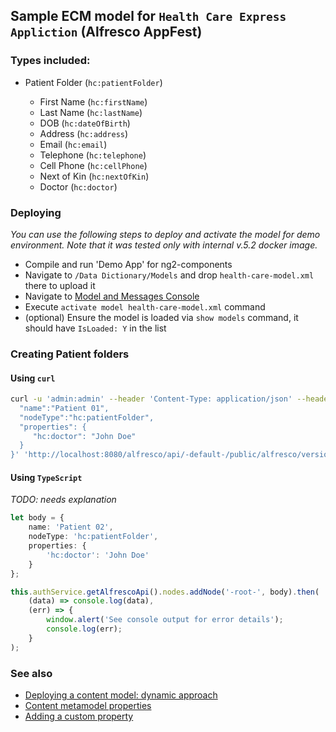 
## Sample ECM model for `Health Care Express Appliction` (Alfresco AppFest)


### Types included:

- Patient Folder (`hc:patientFolder`)

    * First Name (`hc:firstName`)
    * Last Name (`hc:lastName`)
    * DOB (`hc:dateOfBirth`)
    * Address (`hc:address`)
    * Email (`hc:email`)
    * Telephone (`hc:telephone`)
    * Cell Phone (`hc:cellPhone`)
    * Next of Kin (`hc:nextOfKin`)
    * Doctor (`hc:doctor`)

### Deploying

_You can use the following steps to deploy and activate the model for demo environment.
Note that it was tested only with internal v.5.2 docker image._

- Compile and run 'Demo App' for ng2-components
- Navigate to `/Data Dictionary/Models` and drop `health-care-model.xml` there to upload it
- Navigate to [Model and Messages Console](http://localhost:8080/alfresco/s/admin/admin-repoconsole)
- Execute `activate model health-care-model.xml` command
- (optional) Ensure the model is loaded via `show models` command, it should have `IsLoaded: Y` in the list

### Creating Patient folders

#### Using `curl`

```sh
curl -u 'admin:admin' --header 'Content-Type: application/json' --header 'Accept: application/json' -d '{
  "name":"Patient 01",
  "nodeType":"hc:patientFolder",
  "properties": {
     "hc:doctor": "John Doe"
  }
}' 'http://localhost:8080/alfresco/api/-default-/public/alfresco/versions/1/nodes/-root-/children?autoRename=true'
```

#### Using `TypeScript`

_TODO: needs explanation_

```ts
let body = {
    name: 'Patient 02',
    nodeType: 'hc:patientFolder',
    properties: {
        'hc:doctor': 'John Doe'
    }
};

this.authService.getAlfrescoApi().nodes.addNode('-root-', body).then(
    (data) => console.log(data),
    (err) => {
        window.alert('See console output for error details');
        console.log(err);
    }
);
```

### See also

- [Deploying a content model: dynamic approach](http://docs.alfresco.com/5.0/tasks/deploy-dynamic.html)
- [Content metamodel properties](http://docs.alfresco.com/4.0/concepts/metadata-model-props.html)
- [Adding a custom property](http://docs.alfresco.com/5.1/tasks/dev-extensions-content-models-tutorials-add-custom-property.html)
